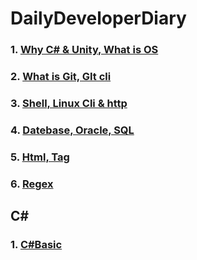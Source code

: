 # DailyDeveloperDiary

### 1. [Why C# & Unity, What is OS](https://github.com/whdid502/DailyDeveloperDiary/blob/master/Why%20C%23%20%26%20Unity%2C%20What%20is%20OS.md)

### 2. [What is Git, GIt cli](https://github.com/whdid502/DailyDeveloperDiary/blob/master/What%20is%20Git%2C%20GIt%20cli.md)

### 3. [Shell, Linux Cli & http](https://github.com/whdid502/DailyDeveloperDiary/blob/master/Shell%2C%20Linux%20Cli%20%26%20http)

### 4. [Datebase, Oracle, SQL](https://github.com/whdid502/DailyDeveloperDiary/blob/master/Datebase%2C%20Oracle%2C%20SQL.md)

### 5. [Html, Tag](https://github.com/whdid502/DailyDeveloperDiary/blob/master/Html%2C%20Tag.md)

### 6. [Regex](https://github.com/whdid502/DailyDeveloperDiary/blob/master/Regex.md)

## C#

### 1. [C#Basic](https://github.com/whdid502/DailyDeveloperDiary/blob/master/C%23Basic.md)
